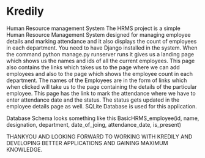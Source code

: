 # Kredily
Human Resource management System 
The HRMS project is a simple Human Resource Management System designed for managing employee details and marking attendance and it also displays the count of employees in each department.
You need to have Django installed in the system.
When the command 
python manage.py runserver runs it gives us a landing page which shows us the names and ids of all the current employees.
This page also contains the links which takes us to the page where we can add employees and also to the page which shows the employee count in each department.
The names of the Employees are in the form of links which when clicked will take us to the page containing the details of the particular employee. This page has the link to mark the attendance where we have to enter attendance date and the status.
The status gets updated in the employee details page as well.
SQLite Database is used for this application.

Database Schema looks something like this
BasicHRMS_employee(id, name, designation, department, date_of_joing, attendance_date, is_present)

THANKYOU AND LOOKING FORWARD TO WORKING WITH KREDILY AND DEVELOPING BETTER APPLICATIONS AND GAINING MAXIMUM KNOWLEDGE.
